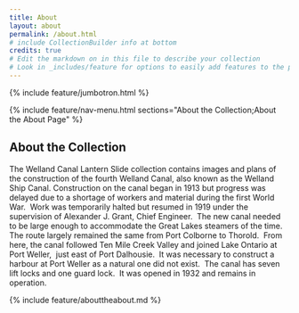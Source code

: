 ```yaml
---
title: About
layout: about
permalink: /about.html
# include CollectionBuilder info at bottom
credits: true
# Edit the markdown on in this file to describe your collection
# Look in _includes/feature for options to easily add features to the page
---
```


{% include feature/jumbotron.html %}

{% include feature/nav-menu.html sections="About the Collection;About the About Page" %}

## About the Collection

The Welland Canal Lantern Slide collection contains images and plans of the construction of the fourth Welland Canal, also known as the Welland Ship Canal.
Construction on the canal began in 1913 but progress was delayed due to a shortage of workers and material during the first World War.  Work was temporarily halted but resumed in 1919 under the supervision of Alexander J. Grant, Chief Engineer.  The new canal needed to be large enough to accommodate the Great Lakes steamers of the time.  The route largely remained the same from Port Colborne to Thorold.  From here, the canal followed Ten Mile Creek Valley and joined Lake Ontario at Port Weller,  just east of Port Dalhousie.  It was necessary to construct a harbour at Port Weller as a natural one did not exist.  The canal has seven lift locks and one guard lock.  It was opened in 1932 and remains in operation.

<!-- IMPORTANT!!! DELETE this comment and the include below when you are finished editing this page for your collection. The include below introduces about page features. They will show up on your collection's about page until you delete it.  -->
{% include feature/abouttheabout.md %} 

